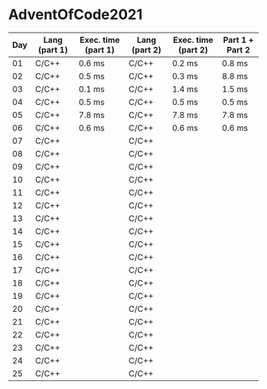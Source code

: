 # AdventOfCode2021
| Day       | Lang (**part 1**) | Exec. time (**part 1**)   | Lang (**part 2**) | Exec. time (**part 2**) |  Part 1 + Part 2    |
|-----------|-------------------|---------------------------|-------------------|-------------------------|---------------------|
| 01        | C/C++             | 0\.6 ms                   | C/C++             | 0\.2 ms                 | 0\.8 ms             |
| 02        | C/C++             | 0\.5 ms                   | C/C++             | 0\.3 ms                 | 8\.8 ms             |
| 03        | C/C++             | 0\.1 ms                   | C/C++             | 1\.4 ms                 | 1\.5 ms             |
| 04        | C/C++             | 0\.5 ms                   | C/C++             | 0\.5 ms                 | 0\.5 ms             |
| 05        | C/C++             | 7\.8 ms                   | C/C++             | 7\.8 ms                 | 7\.8 ms             |
| 06        | C/C++             | 0\.6 ms                   | C/C++             | 0\.6 ms                 | 0\.6 ms             |
| 07        | C/C++             |                           | C/C++             |                         |                     |
| 08        | C/C++             |                           | C/C++             |                         |                     |
| 09        | C/C++             |                           | C/C++             |                         |                     |
| 10        | C/C++             |                           | C/C++             |                         |                     |
| 11        | C/C++             |                           | C/C++             |                         |                     |
| 12        | C/C++             |                           | C/C++             |                         |                     |
| 13        | C/C++             |                           | C/C++             |                         |                     |
| 14        | C/C++             |                           | C/C++             |                         |                     |
| 15        | C/C++             |                           | C/C++             |                         |                     |
| 16        | C/C++             |                           | C/C++             |                         |                     |
| 17        | C/C++             |                           | C/C++             |                         |                     |
| 18        | C/C++             |                           | C/C++             |                         |                     |
| 19        | C/C++             |                           | C/C++             |                         |                     |
| 20        | C/C++             |                           | C/C++             |                         |                     |
| 21        | C/C++             |                           | C/C++             |                         |                     |
| 22        | C/C++             |                           | C/C++             |                         |                     |
| 23        | C/C++             |                           | C/C++             |                         |                     |
| 24        | C/C++             |                           | C/C++             |                         |                     |
| 25        | C/C++             |                           | C/C++             |                         |                     |